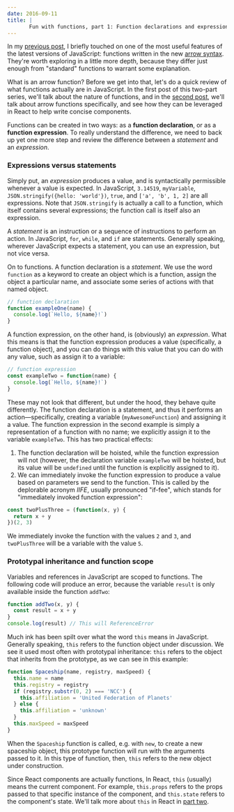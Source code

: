 ```yaml
---
date: 2016-09-11
title: |
       Fun with functions, part 1: Function declarations and expressions
---
```


In my [previous post](http://emilyaviva.com/blog/immutable-stateless-react-components/), I briefly touched on one of the most useful features of the latest versions of JavaScript: functions written in the new [arrow syntax](https://developer.mozilla.org/en-US/docs/Web/JavaScript/Reference/Functions/Arrow_functions). They're worth exploring in a little more depth, because they differ just enough from "standard" functions to warrant some explanation.

What is an arrow function? Before we get into that, let's do a quick review of what functions actually are in JavaScript. In the first post of this two-part series, we'll talk about the nature of functions, and in the [second post](http://emilyaviva.com/blog/fun-with-functions-part-2/), we'll talk about arrow functions specifically, and see how they can be leveraged in React to help write concise components.

Functions can be created in two ways: as a **function declaration**, or as a **function expression**. To really understand the difference, we need to back up yet one more step and review the difference between a _statement_ and an _expression_.

### Expressions versus statements

Simply put, an _expression_ produces a value, and is syntactically permissible whenever a value is expected. In JavaScript, `3.14519`, `myVariable`, `JSON.stringify({hello: 'world'})`, `true`, and `['a', 'b', 1, 2]` are all expressions. Note that `JSON.stringify` is actually a call to a function, which itself contains several expressions; the function call is itself also an expression.

A _statement_ is an instruction or a sequence of instructions to perform an action. In JavaScript, `for`, `while`, and `if` are statements. Generally speaking, wherever JavaScript expects a statement, you can use an expression, but not vice versa.

On to functions. A function declaration is a _statement_. We use the word `function` as a keyword to create an object which is a function, assign the object a particular name, and associate some series of actions with that named object.

```javascript
// function declaration
function exampleOne(name) {
  console.log(`Hello, ${name}!`)
}
```

A function expression, on the other hand, is (obviously) an _expression_. What this means is that the function expression produces a value (specifically, a function object), and you can do things with this value that you can do with any value, such as assign it to a variable:

```javascript
// function expression
const exampleTwo = function(name) {
  console.log(`Hello, ${name}!`)
}
```

These may not look that different, but under the hood, they behave quite differently. The function declaration is a statement, and thus it performs an action—specifically, creating a variable (`myAwesomeFunction`) and assigning it a value. The function expression in the second example is simply a representation of a function with no name; we explicitly assign it to the variable `exampleTwo`. This has two practical effects:

1. The function declaration will be hoisted, while the function expression will not (however, the declaration variable `exampleTwo` will be hoisted, but its value will be `undefined` until the function is explicitly assigned to it).
2. We can immediately invoke the function expression to produce a value based on parameters we send to the function. This is called by the deplorable acronym _IIFE_, usually pronounced "if-fee", which stands for "immediately invoked function expression":

```javascript
const twoPlusThree = (function(x, y) {
  return x + y
})(2, 3)
```

We immediately invoke the function with the values `2` and `3`, and `twoPlusThree` will be a variable with the value `5`.

### Prototypal inheritance and function scope

Variables and references in JavaScript are scoped to functions. The following code will produce an error, because the variable `result` is only available inside the function `addTwo`:

```javascript
function addTwo(x, y) {
  const result = x + y
}
console.log(result) // This will ReferenceError
```

Much ink has been spilt over what the word `this` means in JavaScript. Generally speaking, `this` refers to the function object under discussion. We see it used most often with prototypal inheritance: `this` refers to the object that inherits from the prototype, as we can see in this example:

```javascript
function Spaceship(name, registry, maxSpeed) {
  this.name = name
  this.registry = registry
  if (registry.substr(0, 2) === 'NCC') {
    this.affiliation = 'United Federation of Planets'
  } else {
    this.affiliation = 'unknown'
  }
  this.maxSpeed = maxSpeed
}
```

When the `Spaceship` function is called, e.g. with `new`, to create a new spaceship object, this prototype function will run with the arguments passed to it. In this type of function, then, `this` refers to the new object under construction.

Since React components are actually functions, In React, `this` (usually) means the current component. For example, `this.props` refers to the props passed to that specific instance of the component, and `this.state` refers to the component's state. We'll talk more about `this` in React in [part two](http://emilyaviva.com/blog/fun-with-functions-part-2/).
